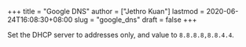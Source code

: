 +++
title = "Google DNS"
author = ["Jethro Kuan"]
lastmod = 2020-06-24T16:08:30+08:00
slug = "google_dns"
draft = false
+++

Set the DHCP server to addresses only, and value to `8.8.8.8,8.8.4.4`.
